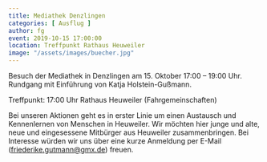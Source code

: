 ```yaml
---
title: Mediathek Denzlingen
categories: [ Ausflug ]
author: fg
event: 2019-10-15 17:00:00
location: Treffpunkt Rathaus Heuweiler
image: "/assets/images/buecher.jpg"
---
```


Besuch der Mediathek in Denzlingen am 15. Oktober 17:00 – 19:00 Uhr. Rundgang mit Einführung von Katja Holstein-Gußmann.

Treffpunkt: 17:00 Uhr Rathaus Heuweiler (Fahrgemeinschaften)

Bei unseren Aktionen geht es in erster Linie um einen Austausch und Kennenlernen von Menschen in Heuweiler. Wir möchten hier junge und alte, neue und eingesessene Mitbürger aus Heuweiler zusammenbringen. Bei Interesse würden wir uns über eine kurze Anmeldung per E-Mail (friederike.gutmann@gmx.de) freuen. 